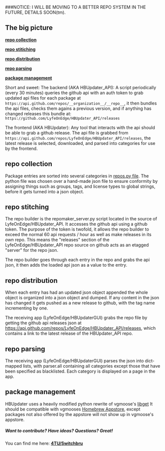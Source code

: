 ###NOTICE: I WILL BE MOVING TO A BETTER REPO SYSTEM IN THE FUTURE, DETAILS SOON(tm).

## The big picture
[**repo collection**](#repo-collection)

[**repo stitiching**](#repo-stitching)

[**repo distribution**](#repo-distribution)
  
[**repo parsing**](#repo-parsing)
  
[**package management**](#package-management)

Short and sweet:
The backend (AKA HBUpdater_API):
A script periodically (every 30 minutes) queries the github api with an auth token to grab updated api files for each package at `https://api.github.com/repos/__organization__/__repo__`, it then bundles the api files, checks them agains a previous version, and if anything has changed releases this bundle at: `https://github.com/LyfeOnEdge/HBUpdater_API/releases`

The frontend (AKA HBUpdater):
Any tool that interacts with the api should be able to grab a github release. The api file is grabbed from `https://api.github.com/repos/LyfeOnEdge/HBUpdater_API/releases`, the latest release is selected, downloaded, and parsed into categories for use by the frontend.

## repo collection
  Package entries are sorted into several categories in [repos.py file](https://github.com/LyfeOnEdge/HBUpdater_API/blob/master/repos.py). The python file was chosen over a hand-made json file to ensure conformity by assigning things such as groups, tags, and license types to global strings, before it gets turned into a json object.

## repo stitching
  The repo builder is the repomaker_server.py script located in the source of LyfeOnEdge/HBUpdater_API. It accesses the github api using a github token. The purpose of the token is twofold, it allows the repo builder to exceed the normal 60 api requests / hour as well as make releases in its *own* repo. This means the "releases" section of the LyfeOnEdge/HBUpdater_API repo source on github acts as an etagged "server" for the repo json.

  The repo builder goes through each entry in the repo and grabs the api json, it then adds the loaded api json as a value to the entry.

## repo distribution
  When each entry has had an updated json object appended the whole object is organized into a json object and dumped. If any content in the json has changed it gets pushed as a new release to github, with the tag name incrementing by one.

  The receiving app (LyfeOnEdge/HBUpdaterGUI) grabs the repo file by getting the github api releases json at https://api.github.com/repos/LyfeOnEdge/HBUpdater_API/releases, which contains a link to the latest release of the HBUpdater_API repo.

## repo parsing
  The receiving app (LyfeOnEdge/HBUpdaterGUI) parses the json into dict-mapped lists, with parser.all containing all categories except those that have been specified as blacklisted. Each category is displayed on a page in the app.

## package management
  HBUpdater uses a heavily modified python rewrite of vgmoose's [libget](https://github.com/vgmoose/libget)
  It should be compatible with vgmooses [Homebrew Appstore](https://github.com/vgmoose/hb-appstore), except packages not also offered by the appstore will not show up in vgmoose's appstore.

##### Want to contribute? Have ideas? Questions? Great!
You can find me here: 
**[4TU/Switchbru](https://discord.gg/uAfu6yM)**